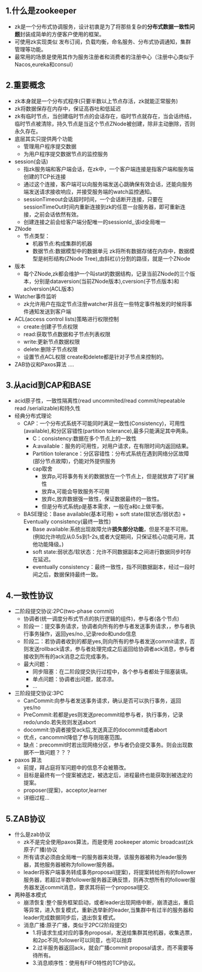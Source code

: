 ## 1.什么是zookeeper
- zk是一个分布式协调服务，设计初衷是为了将那些复杂的**分布式数据一致性问题**封装成简单的方便客户使用的框架。
- 可使用zk实现类似 发布订阅，负载均衡，命名服务、分布式协调通知，集群管理等功能。
- 最常用的场景是使用其作为服务注册者和消费者的注册中心（注册中心类似于Nacos,eureka和consul）
## 2.重要概念
- zk本身就是一个分布式程序(只要半数以上节点存活，zk就能正常服务)
- zk将数据保存在内存中，保证高吞吐和低延迟
- zk有临时节点，当创建临时节点的会话存在，临时节点就存在，当会话终结，临时节点被清除，持久节点是当这个节点ZNode被创建，除非主动删除，否则永久存在。
- 底层其实只提供两个功能
    - 管理用户程序提交数据
    - 为用户程序提交数据节点的监控服务
- session(会话)
    - 指zk服务端和客户端会话，在zk中，一个客户端连接是指客户端和服务端创建的TCP长连接
    - 通过这个连接，客户端可以向服务端发送心跳确保有效会话，还能向服务端发送请求接收响应，并接受服务端的watch监控通知。
    - sessionTimeout会话超时时间，一个会话断开连接，只要在sessionTimeOut时间内重新连接到zk的任意一台服务器，即可重新连接，之前会话依然有效。
    - 创建连接之前会给客户端分配唯一的sessionId,,该id全局唯一
- ZNode
    - 节点类型：
        * 机器节点:构成集群的机器
        * 数据节点:数据模型中的数据单元
    zk将所有数据存储在内存中，数据模型是树形结构(ZNode Tree),由斜杠(/)分割的路径，就是一个ZNode
- 版本
    - 每个ZNode,zk都会维护一个叫stat的数据结构，记录当前ZNode的三个版本，分别是dataversion(当前ZNode版本),cversion(子节点版本)和aclversion(ACL版本)   
- Watcher事件监听
    - zk允许用户在指定节点注册watcher并且在一些特定事件触发的时候将事件通知发送到客户端
- ACL(access control lists)策略进行权限控制
    - create:创建子节点权限
    - read:获取节点数据和子节点列表权限
    - write:更新节点数据权限
    - delete:删除子节点权限
    - 设置节点ACL权限
    create和delete都是针对子节点来控制的。
- ZAB协议和Paxos算法
    ....
## 3.从acid到CAP和BASE
- acid原子性，一致性隔离性(read uncommited/read commit/repeatable read /serializable)和持久性
- 经典分布式理论
    -  CAP：一个分布式系统不可能同时满足一致性(Consistency)，可用性(available),和分区容错性(partition tolerance),最多只能满足其中两条。
        - C：consistency:数据在多个节点上的一致性
        - A:available：服务的可用性，对用户请求，在有限时间内返回结果。
        - Partition tolerance：分区容错性：分布式系统在遇到网络分区故障(部分节点故障)，仍能对外提供服务
        - cap取舍
            * 放弃p,可将事务有关的数据放在一个节点上，但是就放弃了可扩展性
            * 放弃a,可能会导致服务不可用
            * 放弃c,放弃数据强一致性，保证数据最终的一致性。
            * 但是分布式系统p是基本需求，一般在a和c上做平衡。
    - BASE理论：Base available(基本可用) + soft state(软状态/弱状态) + Eventually consistency(最终一致性)
        - Base available:系统出现故障允许**损失部分功能**，但是不是不可用。(例如允许响应从0.5s到1-2s,或者大促期间，只保证核心功能可用，其他功能降级。)
        - soft state:弱状态/软状态：允许不同数据副本之间进行数据同步时存在延迟。
        - eventually consistency：最终一致性，指不同数据副本，经过一段时间之后，数据保持最终一致。
## 4.一致性协议
- 二阶段提交协议:2PC(two-phase commit)
    - 协调者(统一调度分布式节点的执行逻辑的组件)，参与者(各个节点)
    - 阶段一：提交事务请求，协调者向所有的参与者发送事务请求，，参与者执行事务操作，返回yes/no.,记录redo和undo信息
    - 阶段二：若协调者收到的都是yes,则向所有的参与者发送commit请求，否则发送rollback请求，参与者处理完成之后返回给协调者ack消息，参与者接收到所有的ack消息之后完成事务。
    - 最大问题：
        * 同步阻塞：在二阶段提交执行过程中，各个参与者都处于阻塞装填。
        * 单点问题：协调者出问题，就凉凉。
        * ...
- 三阶段提交协议:3PC
    - CanCommit:向参与者发送事务请求，确认是否可以执行事务，返回yes/no
    - PreCommit:若都是yes则发送precommit给参与者，执行事务，记录redo/undo.若失败则发送abort
    - docommit:协调者接受ack后,发送真正的docommit或者abort
    - 优点，cancommit降低了参与则阻塞范围。
    - 缺点：precommit时若出现网络分区，参与者仍会提交事务。则会出现数据不一致问题？？？
- paxos 算法
    - 前提，拜占庭将军问题中的信息不会被篡改。
    - 目标是最终有一个提案被选定，被选定后，进程最终也能获取到被选定的提案。
    - proposer(提案)，acceptor,learner
    - 详细过程...
## 5.ZAB协议
- 什么是zab协议
    - zk不是完全使用paxos算法，而是使用 zookeeper atomic broadcast(zk原子广播)协议
    - 所有请求必须由全局唯一的服务器来处理，该服务器被称为leader服务器，其他服务器被称为follower服务器。
    - leader将客户端事务转成事务proposal(提案)，将提案转给所有的follower服务器，若超过半数follower服务器正确反馈，则再次想所有的follower服务器发送commit消息，要求其将前一个proposal提交.
- 两种基本模式
    - 崩溃恢复:整个服务框架启动，或者leader出现网络中断，崩溃退出，重启等异常，进入恢复模式，重新选举新的leader,当集群中有过半的服务器和leader完成数据同步后，退出恢复模式。
    - 消息广播:原子广播，类似于2PC(2阶段提交)
        - 1.将请求生成对应的事务proposal，发送给集群其他机器，收集选票，和2pc不同,follower可以同意，也可以抛弃
        - 2.过半服务器返回ack，就会广播commit proposal请求，而不需要等待所有。
        - 3.消息顺序性：使用有FIFO特性的TCP协议。
    
 
        